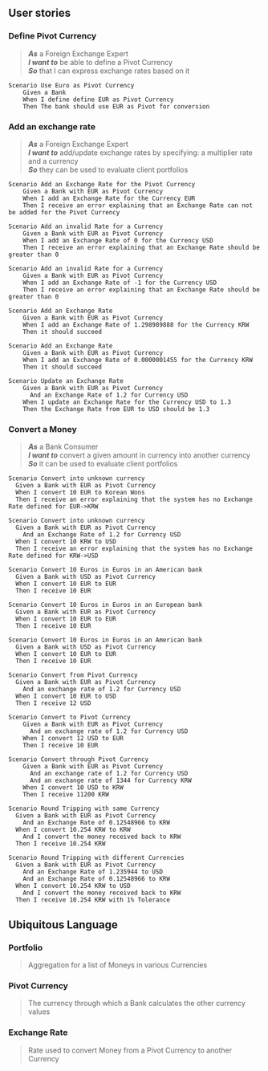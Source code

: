 ## User stories

### Define Pivot Currency

> _**As**_ a Foreign Exchange Expert  
> _**I want to**_ be able to define a Pivot Currency   
> _**So**_ that I can express exchange rates based on it

```gherkin
Scenario Use Euro as Pivot Currency
    Given a Bank
    When I define define EUR as Pivot Currency
    Then The bank should use EUR as Pivot for conversion
```

### Add an exchange rate

> _**As**_ a Foreign Exchange Expert  
> _**I want to**_ add/update exchange rates by specifying: a multiplier rate and a currency   
> _**So**_ they can be used to evaluate client portfolios


```gherkin
Scenario Add an Exchange Rate for the Pivot Currency
    Given a Bank with EUR as Pivot Currency
    When I add an Exchange Rate for the Currency EUR
    Then I receive an error explaining that an Exchange Rate can not be added for the Pivot Currency
```

```gherkin
Scenario Add an invalid Rate for a Currency
    Given a Bank with EUR as Pivot Currency
    When I add an Exchange Rate of 0 for the Currency USD
    Then I receive an error explaining that an Exchange Rate should be greater than 0
```

```gherkin
Scenario Add an invalid Rate for a Currency
    Given a Bank with EUR as Pivot Currency
    When I add an Exchange Rate of -1 for the Currency USD
    Then I receive an error explaining that an Exchange Rate should be greater than 0
```

```gherkin
Scenario Add an Exchange Rate
    Given a Bank with EUR as Pivot Currency
    When I add an Exchange Rate of 1.298989888 for the Currency KRW
    Then it should succeed
```

```gherkin
Scenario Add an Exchange Rate
    Given a Bank with EUR as Pivot Currency
    When I add an Exchange Rate of 0.0000001455 for the Currency KRW
    Then it should succeed
```

```gherkin
Scenario Update an Exchange Rate
    Given a Bank with EUR as Pivot Currency
      And an Exchange Rate of 1.2 for Currency USD
    When I update an Exchange Rate for the Currency USD to 1.3
    Then the Exchange Rate from EUR to USD should be 1.3
```


### Convert a Money

> _**As**_ a Bank Consumer  
> _**I want to**_ convert a given amount in currency into another currency   
> _**So**_ it can be used to evaluate client portfolios


```gherkin
Scenario Convert into unknown currency 
  Given a Bank with EUR as Pivot Currency
  When I convert 10 EUR to Korean Wons
  Then I receive an error explaining that the system has no Exchange Rate defined for EUR->KRW
```

```gherkin
Scenario Convert into unknown currency 
  Given a Bank with EUR as Pivot Currency
    And an Exchange Rate of 1.2 for Currency USD
  When I convert 10 KRW to USD
  Then I receive an error explaining that the system has no Exchange Rate defined for KRW->USD
```

```gherkin
Scenario Convert 10 Euros in Euros in an American bank
  Given a Bank with USD as Pivot Currency
  When I convert 10 EUR to EUR
  Then I receive 10 EUR
```

```gherkin
Scenario Convert 10 Euros in Euros in an European bank
  Given a Bank with EUR as Pivot Currency
  When I convert 10 EUR to EUR
  Then I receive 10 EUR
```

```gherkin
Scenario Convert 10 Euros in Euros in an American bank
  Given a Bank with USD as Pivot Currency
  When I convert 10 EUR to EUR
  Then I receive 10 EUR
```

```gherkin
Scenario Convert from Pivot Currency
  Given a Bank with EUR as Pivot Currency
    And an exchange rate of 1.2 for Currency USD
  When I convert 10 EUR to USD
  Then I receive 12 USD
```

```gherkin
Scenario Convert to Pivot Currency
    Given a Bank with EUR as Pivot Currency
      And an exchange rate of 1.2 for Currency USD
    When I convert 12 USD to EUR
    Then I receive 10 EUR
```

```gherkin
Scenario Convert through Pivot Currency
    Given a Bank with EUR as Pivot Currency
      And an exchange rate of 1.2 for Currency USD
      And an exchange rate of 1344 for Currency KRW
    When I convert 10 USD to KRW
    Then I receive 11200 KRW
```

```gherkin
Scenario Round Tripping with same Currency
  Given a Bank with EUR as Pivot Currency
    And an Exchange Rate of 0.12548966 to KRW
  When I convert 10.254 KRW to KRW
    And I convert the money received back to KRW
  Then I receive 10.254 KRW
```

```gherkin
Scenario Round Tripping with different Currencies
  Given a Bank with EUR as Pivot Currency
    And an Exchange Rate of 1.235944 to USD
    And an Exchange Rate of 0.12548966 to KRW
  When I convert 10.254 KRW to USD
    And I convert the money received back to KRW
  Then I receive 10.254 KRW with 1% Tolerance
```


## Ubiquitous Language

### Portfolio

> Aggregation for a list of Moneys in various Currencies

### Pivot Currency 

> The currency through which a Bank calculates the other currency values 

### Exchange Rate

> Rate used to convert Money from a Pivot Currency to another Currency

